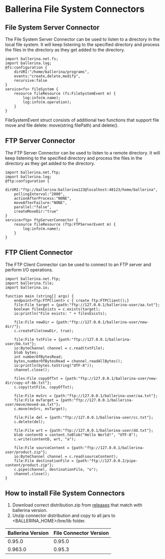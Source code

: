 # **Ballerina File System Connectors**

## File System Server Connector

The File System Server Connector can be used to listen to a directory in the local file system. It will keep listening to the specified directory and process the files in the directory as they get added to the directory.
```ballerina
import ballerina.net.fs;
import ballerina.log;
@fs:configuration {
    dirURI:"/home/ballerina/programs",
    events:"create,delete,modify",
    recursive:false
}
service<fs> fileSystem {
    resource fileResource (fs:FileSystemEvent m) {
        log:info(m.name);
        log:info(m.operation);
    }
}
```
FileSystemEvent struct consists of additional two functions that support file move and file delete:
move(string filePath) and delete().

## FTP Server Connector
The FTP Server Connector can be used to listen to a remote directory. It will keep listening to the specified directory and process the files in the directory as they get added to the directory.
```ballerina
import ballerina.net.ftp;
import ballerina.log;
@ftp:configuration {
    dirURI:"ftp://ballerina:ballerina123@localhost:48123/home/ballerina",
    pollingInterval:"2000",
    actionAfterProcess:"NONE",
    moveAfterFailure:"NONE",
    parallel:"false",
    createMoveDir:"true"
}
service<ftp> ftpServerConnector {
    resource fileResource (ftp:FTPServerEvent m) {
        log:info(m.name);
    }
}
```

## FTP Client Connector
The FTP Client Connector can be used to connect to an FTP server and perform I/O operations.
```ballerina
import ballerina.net.ftp;
import ballerina.file;
import ballerina.io;

function main (string[] args) {
    endpoint<ftp:FTPClient> c { create ftp:FTPClient();}
    file:File target = {path:"ftp://127.0.0.1/ballerina-user/aa.txt"};
    boolean filesExists = c.exists(target);
    io:println("File exists: " + filesExists);
    
    file:File newDir = {path:"ftp://127.0.0.1/ballerina-user/new-dir/"};
    c.createFile(newDir, true);
    
    file:File txtFile = {path:"ftp://127.0.0.1/ballerina-user/bb.txt"};
    io:ByteChannel channel = c.read(txtFile);
    blob bytes;
    int numberOfBytesRead;
    bytes,numberOfBytesRead = channel.readAllBytes();
    io:println(bytes.toString("UTF-8"));
    channel.close();
    
    files:File copyOfTxt = {path:"ftp://127.0.0.1/ballerina-user/new-dir/copy-of-bb.txt"};
    c.copy(txtFile, copyOfTxt);
    
    file:File mvSrc = {path:"ftp://127.0.0.1/ballerina-user/aa.txt"};
    file:File mvTarget = {path:"ftp://127.0.0.1/ballerina-user/move/moved-aa.txt"};
    c.move(mvSrc, mvTarget);
    
    file:File del = {path:"ftp://127.0.0.1/ballerina-user/cc.txt"};
    c.delete(del);
    
    file:File wrt = {path:"ftp://127.0.0.1/ballerina-user/dd.txt"};
    blob contentD = content.toBlob("Hello World!", "UTF-8");
    c.write(contentD, wrt, "a");
    
    file:File sourceContent = {path:"ftp://127.0.0.1/ballerina-user/product.zip"};
    io:ByteChannel channel = c.read(sourceContent);
    file:File destinationFile = {path:"ftp://127.0.0.2/pipe-content/product.zip"};
    c.pipe(channel, destinationFile, "o");
    channel.close(); 
}
```
## How to install File System Connectors
1. Download correct distribution.zip from [releases](https://github.com/ballerinalang/connector-file/releases) that match with ballerina 
  version.
2. Unzip connector distribution and copy to all jars to <BALLERINA_HOME>/bre/lib folder.

| Ballerina Version | File Connector Version |
| ----------------- | ---------------------- |
| 0.95.0 | 0.95.0 |
| 0.963.0| 0.95.3 |
